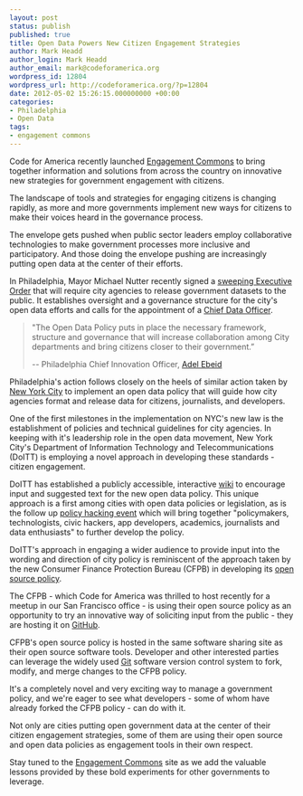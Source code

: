 ```yaml
---
layout: post
status: publish
published: true
title: Open Data Powers New Citizen Engagement Strategies
author: Mark Headd
author_login: Mark Headd
author_email: mark@codeforamerica.org
wordpress_id: 12804
wordpress_url: http://codeforamerica.org/?p=12804
date: 2012-05-02 15:26:15.000000000 +00:00
categories:
- Philadelphia
- Open Data
tags:
- engagement commons
---
```

Code for America recently launched <a href="http://civiccommons.org/engagement-commons">Engagement Commons</a> to bring together information and solutions from across the country on innovative new strategies for government engagement with citizens.

The landscape of tools and strategies for engaging citizens is changing rapidly, as more and more governments implement new ways for citizens to make their voices heard in the governance process.

The envelope gets pushed when public sector leaders employ collaborative technologies to make government processes more inclusive and participatory. And those doing the envelope pushing are increasingly putting open data at the center of their efforts.

In Philadelphia, Mayor Michael Nutter recently signed a <a href="http://www.phila.gov/EXECUTIVE_ORDERS/pdfs/executive%20orders/10.%20Mayor%20Nutter/2012/EO112.pdf">sweeping Executive Order</a> that will require city agencies to release government datasets to the public. It establishes oversight and a governance structure for the city's open data efforts and calls for the appointment of a <a href="http://codeforamerica.org/2012/04/25/the-case-for-a-municipal-chief-data-officer/" target="_blank">Chief Data Officer</a>.
<blockquote>"The Open Data Policy puts in place the necessary framework, structure and governance that will increase collaboration among City departments and bring citizens closer to their government.”

-- Philadelphia Chief Innovation Officer, <a href="http://cityofphiladelphia.wordpress.com/2012/04/27/mayor-nutter-signs-open-data-executive-order-3/">Adel Ebeid</a></blockquote>
Philadelphia's action follows closely on the heels of similar action taken by <a href="http://legistar.council.nyc.gov/LegislationDetail.aspx?ID=649911&amp;GUID=E650813B-B1E9-4E56-81BA-58261487DA4A&amp;Options=&amp;Search=">New York City</a> to implement an open data policy that will guide how city agencies format and release data for citizens, journalists, and developers.

One of the first milestones in the implementation on NYC's new law is the establishment of policies and technical guidelines for city agencies. In keeping with it's leadership role in the open data movement, New York City's Department of Information Technology and Telecommunications (DoITT) is employing a novel approach in developing these standards - citizen engagement.

DoITT has established a publicly accessible, interactive <a href="http://nycopendata.pediacities.com/wiki/index.php/NYC_Open_Data">wiki</a> to encourage input and suggested text for the new open data policy. This unique approach is a first among cities with open data policies or legislation, as is the follow up <a href="https://nycopendatapolicyhack.eventbrite.com/">policy hacking event</a> which will bring together "policymakers, technologists, civic hackers, app developers, academics, journalists and data enthusiasts" to further develop the policy.

DoITT's approach in engaging a wider audience to provide input into the wording and direction of city policy is reminiscent of the approach taken by the new Consumer Finance Protection Bureau (CFPB) in developing its <a href="http://www.consumerfinance.gov/blog/the-cfpbs-source-code-policy-open-and-shared/">open source policy</a>.

The CFPB - which Code for America was thrilled to host recently for a meetup in our San Francisco office - is using their open source policy as an opportunity to try an innovative way of soliciting input from the public - they are hosting it on <a href="https://gist.github.com/2343578">GitHub</a>.

CFPB's open source policy is hosted in the same software sharing site as their open source software tools. Developer and other interested parties can leverage the widely used <a href="http://git-scm.com/">Git</a> software version control system to fork, modify, and merge changes to the CFPB policy.

It's a completely novel and very exciting way to manage a government policy, and we're eager to see what developers - some of whom have already forked the CFPB policy - can do with it.

Not only are cities putting open government data at the center of their citizen engagement strategies, some of them are using their open source and open data policies as engagement tools in their own respect.

Stay tuned to the <a href="http://civiccommons.org/engagement-commons">Engagement Commons</a> site as we add the valuable lessons provided by these bold experiments for other governments to leverage.

